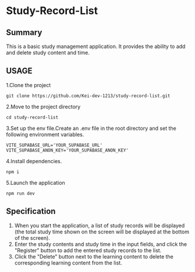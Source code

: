 # Study-Record-List


## Summary
This is a basic study management application.
It provides the ability to add and delete study content and time.

## USAGE
1.Clone the project
```
git clone https://github.com/Kei-dev-1213/study-record-list.git
```
2.Move to the project directory
```
cd study-record-list
```
3.Set up the env file.Create an .env file in the root directory and set the following environment variables.
```
VITE_SUPABASE_URL='YOUR_SUPABASE_URL'
VITE_SUPABASE_ANON_KEY='YOUR_SUPABASE_ANON_KEY'
```
4.Install dependencies.
```
npm i
```
5.Launch the application
```
npm run dev
```

## Specification
1. When you start the application, a list of study records will be displayed (the total study time shown on the screen will be displayed at the bottom of the screen).
2. Enter the study contents and study time in the input fields, and click the "Register" button to add the entered study records to the list.
3. Click the "Delete" button next to the learning content to delete the corresponding learning content from the list.